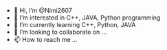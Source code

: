 - 👋 Hi, I’m @Nimi2607
- 👀 I’m interested in C++, JAVA, Python programming
- 🌱 I’m currently learning C++, Python, JAVA
- 💞️ I’m looking to collaborate on ...
- 📫 How to reach me ...

<!---
Nimi2607/Nimi2607 is a ✨ special ✨ repository because its `README.md` (this file) appears on your GitHub profile.
You can click the Preview link to take a look at your changes.
--->
